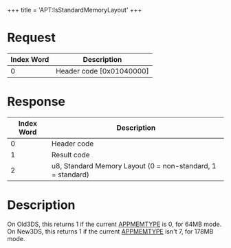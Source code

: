 +++
title = 'APT:IsStandardMemoryLayout'
+++

# Request

| Index Word | Description                |
|------------|----------------------------|
| 0          | Header code \[0x01040000\] |

# Response

| Index Word | Description                                                 |
|------------|-------------------------------------------------------------|
| 0          | Header code                                                 |
| 1          | Result code                                                 |
| 2          | u8, Standard Memory Layout (0 = non-standard, 1 = standard) |

# Description

On Old3DS, this returns 1 if the current
[APPMEMTYPE](Configuration_Memory#APPMEMTYPE "wikilink") is 0, for 64MB
mode. On New3DS, this returns 1 if the current
[APPMEMTYPE](Configuration_Memory#APPMEMTYPE "wikilink") isn't 7, for
178MB mode.
